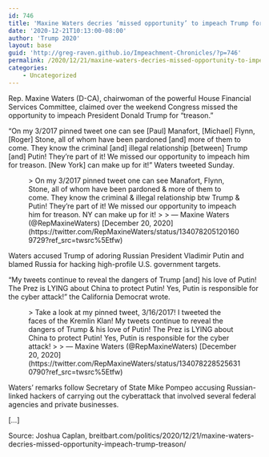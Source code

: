 ```yaml
---
id: 746
title: 'Maxine Waters decries ‘missed opportunity’ to impeach Trump for ‘treason’'
date: '2020-12-21T10:13:00-08:00'
author: 'Trump 2020'
layout: base
guid: 'http://greg-raven.github.io/Impeachment-Chronicles/?p=746'
permalink: /2020/12/21/maxine-waters-decries-missed-opportunity-to-impeach-trump-for-treason/
categories:
    - Uncategorized
---
```


Rep. Maxine Waters (D-CA), chairwoman of the powerful House Financial Services Committee, claimed over the weekend Congress missed the opportunity to impeach President Donald Trump for “treason.”

“On my 3/2017 pinned tweet one can see \[Paul\] Manafort, \[Michael\] Flynn, \[Roger\] Stone, all of whom have been pardoned \[and\] more of them to come. They know the criminal \[and\] illegal relationship \[between\] Trump \[and\] Putin! They’re part of it! We missed our opportunity to impeach him for treason. \[New York\] can make up for it!” Waters tweeted Sunday.

<figure class="wp-block-embed is-type-rich is-provider-twitter wp-block-embed-twitter"><div class="wp-block-embed__wrapper">> On my 3/2017 pinned tweet one can see Manafort, Flynn, Stone, all of whom have been pardoned &amp; more of them to come. They know the criminal &amp; illegal relationship btw Trump &amp; Putin! They’re part of it! We missed our opportunity to impeach him for treason. NY can make up for it!
> 
> — Maxine Waters (@RepMaxineWaters) [December 20, 2020](https://twitter.com/RepMaxineWaters/status/1340782051201609729?ref_src=twsrc%5Etfw)

<script async="" charset="utf-8" src="https://platform.twitter.com/widgets.js"></script></div></figure>Waters accused Trump of adoring Russian President Vladimir Putin and blamed Russia for hacking high-profile U.S. government targets.

“My tweets continue to reveal the dangers of Trump \[and\] his love of Putin! The Prez is LYING about China to protect Putin! Yes, Putin is responsible for the cyber attack!” the California Democrat wrote.

<figure class="wp-block-embed is-type-rich is-provider-twitter wp-block-embed-twitter"><div class="wp-block-embed__wrapper">> Take a look at my pinned tweet, 3/16/2017! I tweeted the faces of the Kremlin Klan! My tweets continue to reveal the dangers of Trump &amp; his love of Putin! The Prez is LYING about China to protect Putin! Yes, Putin is responsible for the cyber attack!
> 
> — Maxine Waters (@RepMaxineWaters) [December 20, 2020](https://twitter.com/RepMaxineWaters/status/1340782285256310790?ref_src=twsrc%5Etfw)

<script async="" charset="utf-8" src="https://platform.twitter.com/widgets.js"></script></div></figure>Waters’ remarks follow Secretary of State Mike Pompeo accusing Russian-linked hackers of carrying out the cyberattack that involved several federal agencies and private businesses.

\[…\]

Source: Joshua Caplan, breitbart.com/politics/2020/12/21/maxine-waters-decries-missed-opportunity-impeach-trump-treason/